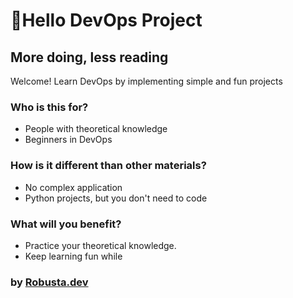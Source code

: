 # 👋Hello DevOps Project
## More doing, less reading
Welcome! Learn DevOps by implementing simple and fun projects

### Who is this for?
* People with theoretical knowledge
* Beginners in DevOps

### How is it different than other materials?
* No complex application
* Python projects, but you don't need to code
### What will you benefit?
* Practice your theoretical knowledge.
* Keep learning fun while 

### by [Robusta.dev](https://home.robusta.dev/)